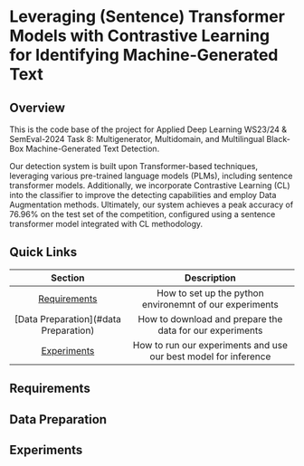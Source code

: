 # Leveraging (Sentence) Transformer Models with Contrastive Learning for Identifying Machine-Generated Text
## Overview
This is the code base of the project for Applied Deep Learning WS23/24 & SemEval-2024 Task 8: Multigenerator, Multidomain, and Multilingual Black-Box Machine-Generated Text Detection.

Our detection system is built upon Transformer-based techniques, leveraging various pre-trained language models (PLMs), including sentence transformer models. Additionally, we incorporate Contrastive Learning (CL) into the classifier to improve the detecting capabilities and employ Data Augmentation methods. Ultimately, our system achieves a peak accuracy of 76.96% on the test set of the competition, configured using a sentence transformer model integrated with CL methodology.

## Quick Links
| Section                                 | Description                                                     |
| :-------------------------------------: |:--------------------------------------------------------------: |
| [Requirements](#requirements)          | How to set up the python environemnt of our experiments         |
| [Data Preparation](#data Preparation)  | How to download and prepare the data for our experiments        |
| [Experiments](#experiments)            | How to run our experiments and use our best model for inference |

## Requirements

## Data Preparation

## Experiments
